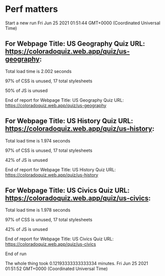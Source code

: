 # Perf matters


Start a new run
Fri Jun 25 2021 01:51:44 GMT+0000 (Coordinated Universal Time)








## For Webpage Title: US Geography Quiz URL: https://coloradoquiz.web.app/quiz/us-geography: 


Total load time is 2.002 seconds


97% of CSS is unused, 17 total stylesheets


50% of JS is unused


End of report for Webpage Title: US Geography Quiz URL: https://coloradoquiz.web.app/quiz/us-geography




## For Webpage Title: US History Quiz URL: https://coloradoquiz.web.app/quiz/us-history: 


Total load time is 1.974 seconds


97% of CSS is unused, 17 total stylesheets


42% of JS is unused


End of report for Webpage Title: US History Quiz URL: https://coloradoquiz.web.app/quiz/us-history




## For Webpage Title: US Civics Quiz URL: https://coloradoquiz.web.app/quiz/us-civics: 


Total load time is 1.978 seconds


97% of CSS is unused, 17 total stylesheets


42% of JS is unused


End of report for Webpage Title: US Civics Quiz URL: https://coloradoquiz.web.app/quiz/us-civics


End of run


The whole thing took 0.12193333333333334 minutes.
Fri Jun 25 2021 01:51:52 GMT+0000 (Coordinated Universal Time)




